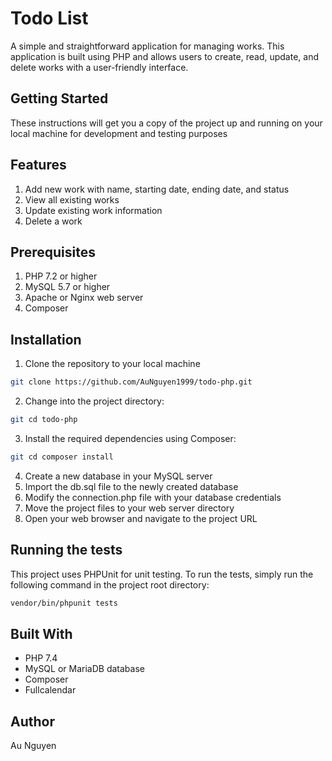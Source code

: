 # Todo List
A simple and straightforward application for managing works. This application is built using PHP and allows users to create, read, update, and delete works with a user-friendly interface.

## Getting Started
These instructions will get you a copy of the project up and running on your local machine for development and testing purposes

## Features
1. Add new work with name, starting date, ending date, and status
2. View all existing works
3. Update existing work information
4. Delete a work

## Prerequisites
1. PHP 7.2 or higher
2. MySQL 5.7 or higher
3. Apache or Nginx web server
5. Composer

## Installation

1. Clone the repository to your local machine
```bash
git clone https://github.com/AuNguyen1999/todo-php.git
```


2. Change into the project directory:
```bash
git cd todo-php
```
3. Install the required dependencies using Composer:
```bash
git cd composer install
```
4. Create a new database in your MySQL server
5. Import the db.sql file to the newly created database
6. Modify the connection.php file with your database credentials
7. Move the project files to your web server directory
8. Open your web browser and navigate to the project URL

## Running the tests
This project uses PHPUnit for unit testing. To run the tests, simply run the following command in the project root directory:
```bash
vendor/bin/phpunit tests
```

## Built With
* PHP 7.4 
* MySQL or MariaDB database
* Composer
* Fullcalendar

## Author
Au Nguyen

